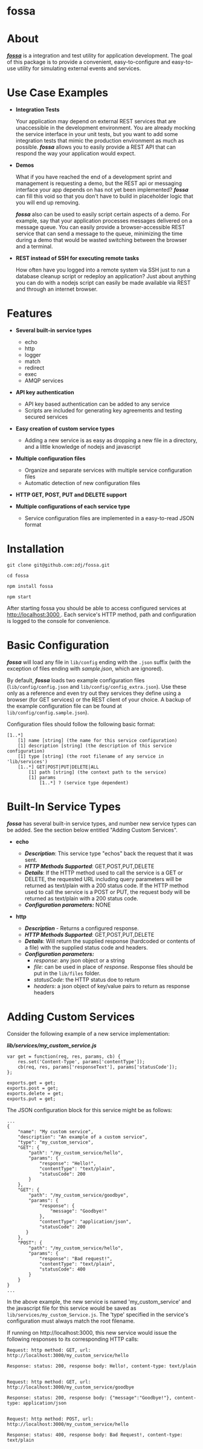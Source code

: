 fossa
=====

About
=====

***[fossa](http://)*** is a integration and test utility for application development. The goal of this package is to provide a convenient, easy-to-configure and easy-to-use utility for simulating external events and services.

Use Case Examples
=====

 - **Integration Tests**

	  Your application may depend on external REST services that are unaccessible in the development environment. You are already mocking the service interface in your unit tests, but you want to add some integration tests that mimic the production environment as much as possible. ***fossa*** allows you to easily provide a REST API that can respond the way your application would expect.

 - **Demos**

	  What if you have reached the end of a development sprint and management is requesting a demo, but the REST api or messaging interface your app depends on has not yet been implemented? ***fossa*** can fill this void so that you don't have to build in placeholder logic that you will end up removing.

	  ***fossa*** also can be used to easily script certain aspects of a demo. For example, say that your application processes messages delivered on a message queue. You can easily provide a browser-accessible REST service that can send a message to the queue, minimizing the time during a demo that would be wasted switching between the browser and a terminal.

 - **REST instead of SSH for executing remote tasks**

	  How often have you logged into a remote system via SSH just to run a database cleanup script or redeploy an application? Just about anything you can do with a nodejs script can easily be made available via REST and through an internet browser.

Features
=====

- **Several built-in service types**

  - echo
  - http
  - logger
  - match
  - redirect
  - exec
  - AMQP services
  
- **API key authentication**

  - API key based authentication can be added to any service
  - Scripts are included for generating key agreements and testing secured services
  
- **Easy creation of custom service types**

  - Adding a new service is as easy as dropping a new file in a directory, and a little knowledge of nodejs and javascript
  
- **Multiple configuration files**
  - Organize and separate services with multiple service configuration files
  - Automatic detection of new configuration files

- **HTTP GET, POST, PUT and DELETE support**

- **Multiple configurations of each service type**

  - Service configuration files are implemented in a easy-to-read JSON format

Installation
=====

	git clone git@github.com:zdj/fossa.git
	
	cd fossa
	
	npm install fossa
	
	npm start
	
After starting fossa you should be able to access configured services at [http://localhost:3000	](http://localhost:3000). Each service's HTTP method, path and configuration is logged to the console for convenience.

Basic Configuration
=====

***fossa*** will load any file in `lib/config` ending with the `.json` suffix (with the exception of files ending with *sample.json*, which are ignored). 

By default, ***fossa*** loads two example configuration files (`lib/config/config.json` and `lib/config/config_extra.json`). Use these only as a reference and even try out they services they define using a browser (for GET services) or the REST client of your choice. A backup of the example configuration file can be found at `lib/config/config.sample.json`).

Configuration files should follow the following basic format:

	[1..*]
		[1] name [string] (the name for this service configuration)
		[1] description [string] (the description of this service configuration)
  	 	[1] type [string] (the root filename of any service in 'lib/services')
		[1..*] GET|POST|PUT|DELETE|ALL
			[1] path [string] (the context path to the service)
			[1] params
				[1..*] ? (service type dependent)
				
Built-In Service Types
=====

***fossa*** has several built-in service types, and number new service types can be added. See the section below entitled "Adding Custom Services".

  - **echo**

    - ***Description***: This service type "echos" back the request that it was sent.
    - ***HTTP Methods Supported***: GET,POST,PUT,DELETE
    - ***Details***: If the HTTP method used to call the service is a GET or DELETE, the requested URL including query parameters will be returned as text/plain with a 200 status code. If the HTTP method used to call the service is a POST or PUT, the request body will be returned as text/plain with a 200 status code.
    - ***Configuration parameters:*** NONE
    
  - **http**

  	- ***Description*** - Returns a configured response.
  	- ***HTTP Methods Supported***: GET,POST,PUT,DELETE
  	- ***Details***: Will return the supplied response (hardcoded or contents of a file) with the supplied status code and headers.
  	- ***Configuration parameters:***
  	  - *response*: any json object or a string
  	  - *file*: can be used in place of *response*. Response files should be put in the `lib/files` folder.
  	  - *statusCode*: the HTTP status doe to return
  	  - *headers*: a json object of key/value pairs to return as response headers

Adding Custom Services
=====

Consider the following example of a new service implementation:

***lib/services/my_custom_service.js***

	var get = function(req, res, params, cb) {
		res.set('Content-Type', params['contentType']);
    	cb(req, res, params['responseText'], params['statusCode']);
	};

	exports.get = get;
	exports.post = get;
	exports.delete = get;
	exports.put = get;

The JSON configuration block for this service might be as follows:

	...
	{
        "name": "My custom service",
        "description": "An example of a custom service",
        "type": "my_custom_service",
        "GET": {
        	"path": "/my_custom_service/hello",
        	"params": {
				"response": "Hello!",
				"contentType": "text/plain",
				"statusCode": 200
            }
        },
        "GET": {
		 	"path": "/my_custom_service/goodbye",
			"params": {
				"response": {
					"message": "Goodbye!"
				},
				"contentType": "application/json",
				"statusCode": 200
           }
        },
        "POST": {
		 	"path": "/my_custom_service/hello",
        	"params": {
				"response": "Bad request!",
				"contentType": "text/plain",
				"statusCode": 400
            }
        }
    }
	...

In the above example, the new service is named 'my_custom_service' and the javascript file for this service would be saved as `lib/services/my_custom_Service.js`. The 'type' specified in the service's configuration must always match the root filename.

If running on http://localhost:3000, this new service would issue the following responses to its corresponding HTTP calls:

	Request: http method: GET, url: http://localhost:3000/my_custom_service/hello

	Response: status: 200, response body: Hello!, content-type: text/plain
  

	Request: http method: GET, url: http://localhost:3000/my_custom_service/goodbye

	Response: status: 200, response body: {"message":"Goodbye!"}, content-type: application/json
	
	
	Request: http method: POST, url: http://localhost:3000/my_custom_service/hello

	Response: status: 400, response body: Bad Request!, content-type: text/plain
